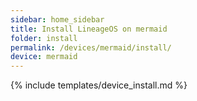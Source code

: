 ```yaml
---
sidebar: home_sidebar
title: Install LineageOS on mermaid
folder: install
permalink: /devices/mermaid/install/
device: mermaid
---
```

{% include templates/device_install.md %}
